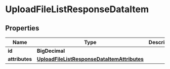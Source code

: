 

# UploadFileListResponseDataItem


## Properties

| Name | Type | Description | Notes |
|------------ | ------------- | ------------- | -------------|
|**id** | **BigDecimal** |  |  [optional] |
|**attributes** | [**UploadFileListResponseDataItemAttributes**](UploadFileListResponseDataItemAttributes.md) |  |  [optional] |



